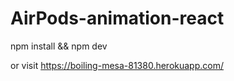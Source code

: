 # AirPods-animation-react

npm install && npm dev 

or visit https://boiling-mesa-81380.herokuapp.com/
